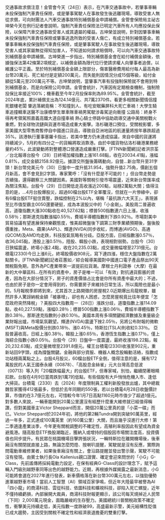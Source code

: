交通事故求償注意！金管會今天（24日）表示，在汽車交通事故中，若肇事車輛未投保強制汽車責任保險，或是肇事駕駛人在事故發生後逃離現場，導致受害人無從求償，可向財團法人汽車交通事故特別補償基金申請補償。金管會保險局主祕古坤榮今天在例行記者會說明，強制汽車責任保險法已明定汽車所有人均應投保此保險，以保障汽車交通事故受害人或其遺屬的權益。古坤榮並說明，針對因肇事車輛未投保強制汽車責任保險或肇事逃逸所致的受害人傷亡，有成立特別補償基金。若肇事車輛未投保強制汽車責任保險，或是肇事駕駛人在事故發生後逃離現場，導致受害人或其家屬無從得知加害人，不知道如何請求賠償時，可以向汽車交通事故特別補償基金申請補償。古坤榮進一步指出，特別補償基金會在給付補償金額後，依據強保法第42條第2項規定，以補償金額為限代位行使請求權人向肇事者追償，以維護公平正義。至於特別補償基金金額上限部分，傷害醫療費用給付每人最高為新台幣20萬元、死亡給付是定額200萬元，而失能則因情況分成15個等級，給付金額從5萬元至200萬元不等。古坤榮說明，當肇事汽車有投強制保險就不會用到特別補償基金，而是向保險公司申請。金管會統計，汽車因有定期檢查機制，強制險投保比率接近100%；機車截至今年2月投保率則為89.95%。金管會統計，截至2024年底，累計補償支出為124.14億元、共7萬2370件。看更多相關新聞情侶撞死銀樓老闆 肇逃落網竟稱：不知撞到人、有吃安眠藥屏科大死亡車禍！大學生騎車追撞轎車送醫不治康橋學生單車隊車禍男駕駛涉毒駕逆向衝撞 公路局：終身不得再考領駕照嘉義高鐵大道自撞車禍 熱心騎士停路中協助疏導交通中美關稅戰火重燃，對全球物流鏈與貨運市場造成重大衝擊。洛杉磯港口預估，受關稅影響，多家美國大型零售商暫停自中國進口貨品，導致自亞洲地區的航運量將按年暴跌超過35%。該港執行董事塞羅卡指出，若美中雙方仍未達成協議，來自中國的貨運將持續減少，5月約有四分之一的貨輪將取消靠港。由於中國貨物佔洛杉磯港業務總量約45%，此波變動將對整體港口營運造成嚴重打擊。[FTNN新聞網]記者洪宗荃／台北報導台股今（28）日終場加權指數上漲161.68點，收在20034.41點，漲幅0.81%，成交金額2158.92億元。據證交所盤後籌碼動向，自營...新台幣升至31字頭！新台幣兌美元今（30）日盤中一度升抵31.954，強勢升值2.75角，價創五個月新高，會不會見到2字頭，專家驚呼：「沒有什麼是不可能的！」但台幣走勢是否續強，還得觀察三大關鍵因素。美國對等關稅引發市場震盪，近來新台幣匯率成為關注焦點，台股今（29）日日開低走高收漲近200點，站穩2萬點大關；值得注意的是，...4月台股爆股災，超過60檔台股ETF全軍覆沒，但就在一片慘綠中，卻有6檔台股ETF挺住賣壓，跌幅控制在2%以內，堪稱「最抗跌六大天王」，表現甚至比市值型霸主0050還要硬挺，成為本波股災中的「小金剛」。美股周二普遍收高，道瓊指數大漲300點收在40,527.62點；標普500指數連六日上漲，收漲0.58％；那斯達克指數漲幅0.55％，費城半導體指數則下跌0.92％。市場對美中貿易協議有望進展保持樂觀態度，惟美超微盤後下調第三財季業績預期後，盤後股價重挫，Meta、蘋果(AAPL)、輝達(NVDA)同步收紅，而博通(AVGO)、高通(QCOM)及AMD均走跌，科技股氣氛略有分歧。亞股方面，日經指數漲0.57％，收36,045點，港股上漲0.51％，陸股、韓股小跌，表現相對弱勢。台股今（30）日狹幅震盪，終場小漲2.4點，收在20,235.03點，成交量微幅增至2731億元。台積電(2330)今日上漲6元，終場股價收908元，寫下連四漲，穩住大盤指數在2萬點關卡。[FTNN新聞網]記者莊蕙如／綜合報導美國對中國進口電子產品祭出90天關稅豁免期，意外為PC產業帶來一波提前拉貨潮。摩根士丹利證券（大摩）在最新的大中華區科...在所有的資產中，房子是唯一可以「有效」對抗通貨膨脹的資產，因為在大部分情況下，房子的資產價值占比會是你所有資產中最大的；不過，也由於房子是你一定會用得到的，你需要房子來維持日常生活，所以風險也是最小的。5月報稅季即將到來，尤其首次上路開徵的房屋稅2.0近期爆出烏龍稅單，雖然許多人驚訝納稅金額「被暴增」，卻也有人困惑，怎麼房屋稅竟比往年便宜「怎麼政府突然降稅」？美股四大指數周一（28日）漲跌分歧，道瓊指數上漲114.09點，收40,227.59點，漲幅0.28％；標普500指數上漲0.06％，費城半導體指數下跌0.38％，那斯達克指數則小跌0.10％。美國本周有多項關鍵經濟數據及重量級企業財報出爐，市場氣氛觀望。輝達(NVDA)震盪下挫2.05％，另將公布財報的微軟(MSFT)與Meta股價分別跌0.18％、漲0.45％，特斯拉(TSLA)則收紅0.33％。 亞股普遍收高，日經上漲0.38％，韓股上漲0.65％，香港恆生指數上漲0.17％，僅上海綜合指數小跌0.05％。台股今（29）日盤中一度震盪，最終收漲198.22點，報20,232.63點，成交量微增至2391.8億元。權王台積電(2330)收漲至902元，重新站回9字頭，成為撐盤關鍵。金融與部分資服、機器人概念股輪動活絡，指數成功站穩兩萬點之上。台股4月股災，60檔台股ETF全倒，值得注意的是，擁有172萬股民的人氣王國泰永續（00878）、「高股息金絲雀」元大台灣高息低波（00713）等入列「20檔跌幅最大」的台股ETF，但專家喊，別怕，繼續閉著眼睛扣款。台股在4月9日當周跌到1萬7的低點，有些個股有大戶悄悄危機入市、逢低大掃貨。台積電（2330）去（2024）年度限制員工權利新股發放出爐，其中總裁魏哲家獲得412張最多，但低於去年同期的550張，若以台積電4月28日收盤價計算，市值約在3.7億元左右，可惜較今年1月7日高點1160元時市值少了超過1億元。對多數人來說，一輛車能開到20萬公里還沒有經歷什麼重大維修就已經值得稱讚，但對美國車主Victor Sheppard而言，開個20萬公里真的是「小菜一碟」而已。Victor Sheppard於2024年初，將他的第2輛Tundra開到突破90萬英里，經過一年多，正式達成100萬英里（約160萬公里）大關，而且幾乎沒進行大修！第二季適逢產業淡季，今年更有關稅調整的不確定性，高殖利率股因此有望成為資金避風港。隨高股息ETF換股潮臨近，獲納入或增持的個股因市場關注度高，投資價值也同步提升。有民眾在桃園機場目擊誇張狀況，一輛特斯拉在離開機場後，後車廂沒有關閉就直接上路，無論怎麼閃燈、按喇叭提醒，駕駛就是沒有反應，實際詢問電動車維修業者，如果後車廂沒有關上，會沿路提醒並發出警示聲，駕駛不可能沒有發現。由賓士執行長Ola Kallenius親口證實、確定會迎來問世的「小G」G-Class，先前謠傳將採純電動力設定，在保有經典G-Class的設計理念下，賦予這輛入門級別越野車同等出色的越野能力。近期，再根據外媒揭露之最新消息，小G可能將會選在2027年進行發表，新車價格落在新台幣300萬元左右，以強勁優勢進軍越野車市場！當前人工智慧（AI）領域百家爭鳴，但近年大陸最早被譽為AI「四小龍」的商湯科技、雲從科技、依圖科技和曠視科技，卻陷入死亡螺旋，近年不僅持續虧損，內部展開大裁員，商湯科技財報更顯示，該公司每天燒掉近人民幣（下同）2,000萬元現金，面臨嚴峻的生存壓力。美國總統川普關稅政策不確定性，衝擊美元持續走低，美元指數一度跌破99，高盛最新示警，美元結構性貶值已成大趨勢，主因受到關稅不確定性和經濟衰退擔憂的雙重打擊。